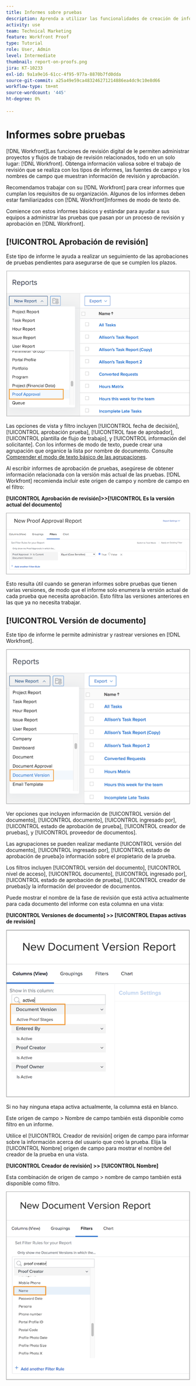 ```yaml
---
title: Informes sobre pruebas
description: Aprenda a utilizar las funcionalidades de creación de informes para administrar el progreso de la prueba.
activity: use
team: Technical Marketing
feature: Workfront Proof
type: Tutorial
role: User, Admin
level: Intermediate
thumbnail: report-on-proofs.png
jira: KT-10233
exl-id: 9a1a9e16-61cc-4f95-977a-8870b7fd0dda
source-git-commit: a25a49e59ca483246271214886ea4dc9c10e8d66
workflow-type: tm+mt
source-wordcount: '445'
ht-degree: 0%

---
```


# Informes sobre pruebas

[!DNL Workfront]Las funciones de revisión digital de le permiten administrar proyectos y flujos de trabajo de revisión relacionados, todo en un solo lugar: [!DNL Workfront]. Obtenga información valiosa sobre el trabajo de revisión que se realiza con los tipos de informes, las fuentes de campo y los nombres de campo que muestran información de revisión y aprobación.

Recomendamos trabajar con su [!DNL Workfront] para crear informes que cumplan los requisitos de su organización. Algunos de los informes deben estar familiarizados con [!DNL Workfront]Informes de modo de texto de.

Comience con estos informes básicos y estándar para ayudar a sus equipos a administrar las pruebas que pasan por un proceso de revisión y aprobación en [!DNL Workfront].

## [!UICONTROL Aprobación de revisión]

Este tipo de informe le ayuda a realizar un seguimiento de las aprobaciones de pruebas pendientes para asegurarse de que se cumplen los plazos.

![Seleccionar [!UICONTROL Aprobación de revisión] desde el [!UICONTROL Nuevo informe] menú desplegable](assets/proof-system-setups-proof-approval-report.png)

Las opciones de vista y filtro incluyen [!UICONTROL fecha de decisión], [!UICONTROL aprobación prueba], [!UICONTROL fase de aprobador], [!UICONTROL plantilla de flujo de trabajo], y [!UICONTROL información del solicitante]. Con los informes de modo de texto, puede crear una agrupación que organice la lista por nombre de documento. Consulte [Comprender el modo de texto básico de las agrupaciones](https://experienceleague.adobe.com/docs/workfront-learn/tutorials-workfront/reporting/intermediate-reporting/basic-text-mode-for-groupings.html?lang=en).

Al escribir informes de aprobación de pruebas, asegúrese de obtener información relacionada con la versión más actual de las pruebas. [!DNL Workfront] recomienda incluir este origen de campo y nombre de campo en el filtro:

**[!UICONTROL Aprobación de revisión]>>[!UICONTROL Es la versión actual del documento]**

![Pestaña Filtros de Report Builder](assets/proof-system-setups-proof-approval-report-is-current-version.png)

Esto resulta útil cuando se generan informes sobre pruebas que tienen varias versiones, de modo que el informe solo enumera la versión actual de cada prueba que necesita aprobación. Esto filtra las versiones anteriores en las que ya no necesita trabajar.

## [!UICONTROL Versión de documento]

Este tipo de informe le permite administrar y rastrear versiones en [!DNL Workfront].

![Seleccionar [!UICONTROL Versión del documento] desde el [!UICONTROL Nuevo informe] menú desplegable](assets/proof-system-setups-document-version-report.png)

Ver opciones que incluyen información de [!UICONTROL versión del documento], [!UICONTROL documento], [!UICONTROL ingresado por], [!UICONTROL estado de aprobación de prueba], [!UICONTROL creador de pruebas], y [!UICONTROL proveedor de documentos].

Las agrupaciones se pueden realizar mediante [!UICONTROL versión del documento], [!UICONTROL ingresado por], [!UICONTROL estado de aprobación de prueba]o información sobre el propietario de la prueba.

Los filtros incluyen [!UICONTROL versión del documento], [!UICONTROL nivel de acceso], [!UICONTROL documento], [!UICONTROL ingresado por], [!UICONTROL estado de aprobación de prueba], [!UICONTROL creador de pruebas]y la información del proveedor de documentos.

Puede mostrar el nombre de la fase de revisión que está activa actualmente para cada documento del informe con esta columna en una vista:

**[!UICONTROL Versiones de documento] >> [!UICONTROL Etapas activas de revisión]**

![Pestaña Filtros de Report Builder](assets/proof-system-setups-active-proof-stages.png)

Si no hay ninguna etapa activa actualmente, la columna está en blanco.

Este origen de campo > Nombre de campo también está disponible como filtro en un informe.

Utilice el [!UICONTROL Creador de revisión] origen de campo para informar sobre la información acerca del usuario que creó la prueba. Elija la [!UICONTROL Nombre] origen de campo para mostrar el nombre del creador de la prueba en una vista.

**[!UICONTROL Creador de revisión] >> [!UICONTROL Nombre]**

Esta combinación de origen de campo > nombre de campo también está disponible como filtro.

![Pestaña Filtros de Report Builder](assets/proof-system-setups-proof-creator-name.png)

<!--
Learn More Icon
Learn how to create reports in [!DNL Workfront] with the Report Creation class.
Access to proofing functionality
-->
